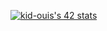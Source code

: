 <a href="https://github.com/oakoudad/badge42"><img src="https://badge.mediaplus.ma/darkblue/kid-ouis" alt="kid-ouis's 42 stats" /></a>
